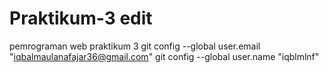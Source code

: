 # Praktikum-3 edit
pemrograman web praktikum 3
git config --global user.email "iqbalmaulanafajar36@gmail.com"
git config --global user.name "iqblmlnf"
